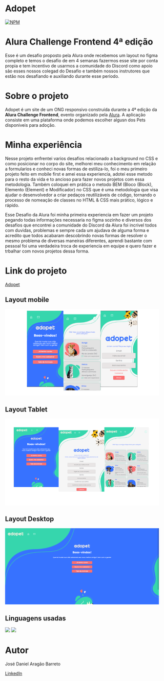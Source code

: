 # Adopet 
[![NPM](https://img.shields.io/npm/l/react)](https://github.com/DanielBarret0/adopet/blob/main/LICENSE)

# Alura Challenge Frontend 4ª edição

Esse é um desafio proposto pela Alura onde recebemos um layout no figma completo e temos o desafio de em 4 semanas fazermos esse site por conta propia e tem incentivo de usarmos a comunidade do Discord como apoio são esses nossos colegad do Desafio e também nossos instrutores que estão nos desafiando e auxiliando durante esse periodo.

# Sobre o projeto

Adopet é um site de um ONG responsivo construída durante a 4ª edição da **Alura Challenge Frontend**, evento organizado pela [Alura](https://www.alura.com.br/).
A aplicação consiste em uma plataforma onde podemos escolher algusn dos Pets disponiveis para adoção.

# Minha experiência

Nesse projeto enfrentei varios desafios relacionado a background no CSS e como posicionar no corpo do site, melhorei meu conhecimento em relação a formularios e conheci novas formas de estiliza-lo, foi o meu primeiro projeto feito em mobile first e amei essa experiencia, adotei esse metodo para o resto da vida e to ancioso para fazer novos projetos com essa metodologia. Também coloquei em prática o metodo BEM (Bloco (Block), Elemento (Element) e Modificador) no CSS que é uma metodologia que visa ajudar o desenvolvedor a criar pedaços reutilizáveis de código, tornando o processo de nomeação de classes no HTML & CSS mais prático, lógico e rápido.

Esse Desafio da Alura foi minha primeira experiencia em fazer um projeto pegando todas informações necessaria no figma sozinho e diversos dos desafios que encontrei a comunidade do Discord da Alura foi incrivel todos com duvidas, problemas e sempre cada um ajudava de alguma forma e acredito que todos acabaram descobrindo novas formas de resolver o mesmo problema de diversas maneiras diferentes, aprendi bastante com pessoal foi uma verdadeira troca de experiencia em equipe e quero fazer e trbalhar com novos projetos dessa forma.

# Link do projeto

[Adopet](https://danielbarret0.github.io/adopet/)

## Layout mobile 
![Mobile 1](https://github.com/DanielBarret0/adopet/blob/main/prints/mobile-sem-fundo.png)

## Layout Tablet
![tablet 1](https://github.com/DanielBarret0/adopet/blob/main/prints/tablet-1.png)

## Layout Desktop
![desktop 1](https://github.com/DanielBarret0/adopet/blob/main/prints/desktop-1.png)

## Linguagens usadas
<div align='left'>
  <img src="https://img.shields.io/badge/HTML5-E34F26?style=for-the-badge&logo=html5&logoColor=white">
  <img src="https://img.shields.io/badge/CSS3-1572B6?style=for-the-badge&logo=css3&logoColor=white">
</div>

# Autor

José Daniel Aragão Barreto

[LinkedIn](https://www.linkedin.com/in/daniel-barreto-1b763216a/)
